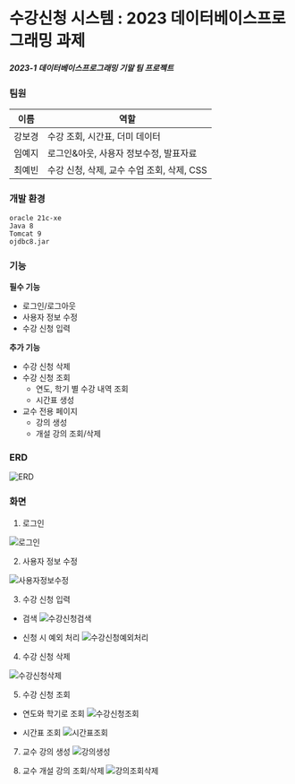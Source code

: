 # 수강신청 시스템 : 2023 데이터베이스프로그래밍 과제
##### 2023-1 데이터베이스프로그래밍 기말 팀 프로젝트

### 팀원

| 이름  | 역할                           |
|-----|------------------------------|
| 강보경 | 수강 조회, 시간표, 더미 데이터           |
| 임예지 | 로그인&아웃, 사용자 정보수정, 발표자료       |
| 최예빈 | 수강 신청, 삭제, 교수 수업 조회, 삭제, CSS |

### 개발 환경

```shell
oracle 21c-xe
Java 8
Tomcat 9
ojdbc8.jar
```

### 기능 
**필수 기능**
- 로그인/로그아웃
- 사용자 정보 수정
- 수강 신청 입력

**추가 기능**
- 수강 신청 삭제
- 수강 신청 조회
  - 연도, 학기 별 수강 내역 조회
  - 시간표 생성
- 교수 전용 페이지
  - 강의 생성
  - 개설 강의 조회/삭제

### ERD

![ERD](files/ERD.png)

### 화면

1. 로그인

![로그인](files/로그인.jpg)

2. 사용자 정보 수정

![사용자정보수정](files/사용자정보수정.jpg)

3. 수강 신청 입력

- 검색
![수강신청검색](files/수강조회_검색.jpg)

- 신청 시 예외 처리
![수강신청예외처리](files/수강신청_예외처리.jpg)

4. 수강 신청 삭제

![수강신청삭제](files/수강철회.jpg)

5. 수강 신청 조회

- 연도와 학기로 조회
![수강신청조회](files/수강조회_검색.jpg)

- 시간표 조회
![시간표조회](files/수강조회_시간표.jpg)

7. 교수 강의 생성
![강의생성](files/교수_수업개설.jpg)

8. 교수 개설 강의 조회/삭제
![강의조회삭제](files/교수_개설강의철회.png)